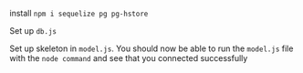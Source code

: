install `npm i sequelize pg pg-hstore`

Set up `db.js`

Set up skeleton in `model.js`. You should now be able to run the `model.js` file with the `node command` and see that you connected successfully

